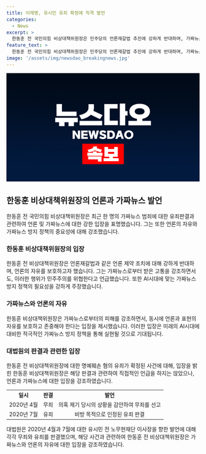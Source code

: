 ```yaml
---
title: 이재명, 유시민 유죄 확정에 직격 발언
categories:
  - News
excerpt: >
  한동훈 전 국민의힘 비상대책위원장은 민주당의 언론재갈법 추진에 강하게 반대하며, 가짜뉴스의 피해자로서 그 고통을 이해하나 언론을 협박하는 것은 민주주의를 위협한다고 강조했습니다. 유시민 전 노무현재단 이사장의 가짜뉴스 범죄에 대한 유죄판결을 언급하며, AI시대의 가짜뉴스 방지 정책 필요성을 강조했습니다. 대법원은 유시민 전 이사장에게 명예훼손 혐의로 벌금 5백만 원을 확정한 사안과 관련하여 판결을 내렸습니다.
feature_text: >
  한동훈 전 국민의힘 비상대책위원장은 민주당의 언론재갈법 추진에 강하게 반대하며, 가짜뉴스의 피해자로서 그 고통을 이해하나 언론을 협박하는 것은 민주주의를 위협한다고 강조했습니다. 유시민 전 노무현재단 이사장의 가짜뉴스 범죄에 대한 유죄판결을 언급하며, AI시대의 가짜뉴스 방지 정책 필요성을 강조했습니다. 대법원은 유시민 전 이사장에게 명예훼손 혐의로 벌금 5백만 원을 확정한 사안과 관련하여 판결을 내렸습니다.
image: '/assets/img/newsdao_breakingnews.jpg'
---
```


<p><img src="/assets/img/newsdao_breakingnews.jpg" alt="pcversion 속보" /></p>

<h2 data-ke-size="size26">한동훈 비상대책위원장의 언론과 가짜뉴스 발언</h2>

<p data-ke-size="size16">한동훈 전 국민의힘 비상대책위원장은 최근 한 명의 가짜뉴스 범죄에 대한 유죄판결과 관련하여 언론 및 가짜뉴스에 대한 강한 입장을 표명했습니다. 그는 또한 언론의 자유와 가짜뉴스 방지 정책의 중요성에 대해 강조했습니다.</p>

<h3>한동훈 비상대책위원장의 입장</h3>

<p data-ke-size="size16">한동훈 전 비상대책위원장은 언론재갈법과 같은 언론 제약 조치에 대해 강하게 반대하며, 언론의 자유를 보호하고자 했습니다. 그는 가짜뉴스로부터 받은 고통을 강조하면서도, 이러한 행위가 민주주의를 위협한다고 언급했습니다. 또한 AI시대에 맞는 가짜뉴스 방지 정책의 필요성을 강하게 주장했습니다.</p>

<h3>가짜뉴스와 언론의 자유</h3>

<p data-ke-size="size16">한동훈 비상대책위원장은 가짜뉴스로부터의 피해를 강조하면서, 동시에 언론과 표현의 자유를 보호하고 존중해야 한다는 입장을 제시했습니다. 이러한 입장은 미래의 AI시대에 대비한 적극적인 가짜뉴스 방지 정책을 통해 실현될 것으로 기대됩니다.</p>

<h3>대법원의 판결과 관련한 입장</h3>

<p data-ke-size="size16">한동훈 전 비상대책위원장에 대한 명예훼손 혐의 유죄가 확정된 사건에 대해, 입장을 밝힌 한동훈 비상대책위원장은 해당 판결과 관련하여 직접적인 언급을 하지는 않았으나, 언론과 가짜뉴스에 대한 입장을 강조하였습니다.</p>

<table>
  <tr>
    <td style="text-align: center; height: 17px;"><b>일시</b></td>
    <td style="text-align: center; height: 17px;"><b>판결</b></td>
    <td style="text-align: center; height: 17px;"><b>발언</b></td>
  </tr>
  <tr>
    <td style="text-align: center;">2020년 4월</td>
    <td style="text-align: center;">무죄</td>
    <td style="text-align: center;">의혹 제기 당시의 상황을 감안하여 무죄를 선고</td>
  </tr>
  <tr>
    <td style="text-align: center;">2020년 7월</td>
    <td style="text-align: center;">유죄</td>
    <td style="text-align: center;">비방 목적으로 인정된 유죄 판결</td>
  </tr>
</table>

<p data-ke-size="size16">대법원은 2020년 4월과 7월에 대한 유시민 전 노무현재단 이사장을 향한 발언에 대해 각각 무죄와 유죄를 판결했으며, 해당 사건과 관련하여 한동훈 전 비상대책위원장은 가짜뉴스와 언론의 자유에 대한 입장을 강조하였습니다.</p>

<p data-ke-size="size16">&nbsp;</p>

